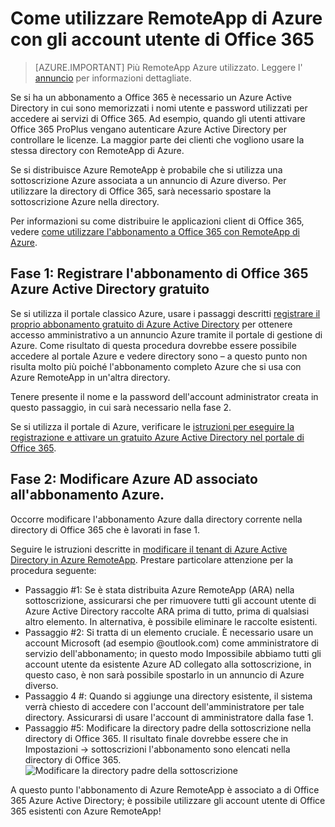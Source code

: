 
<properties 
    pageTitle="Come utilizzare RemoteApp di Azure con gli account utente di Office 365 | Microsoft Azure"
    description="Informazioni su come utilizzare RemoteApp di Azure con gli account utente di Office 365"
    services="remoteapp"
    documentationCenter="" 
    authors="piotrci" 
    manager="mbaldwin" />

<tags 
    ms.service="remoteapp" 
    ms.workload="compute" 
    ms.tgt_pltfrm="na" 
    ms.devlang="na" 
    ms.topic="article" 
    ms.date="08/15/2016" 
    ms.author="elizapo" />



# <a name="how-to-use-azure-remoteapp-with-office-365-user-accounts"></a>Come utilizzare RemoteApp di Azure con gli account utente di Office 365

> [AZURE.IMPORTANT]
> Più RemoteApp Azure utilizzato. Leggere l' [annuncio](https://go.microsoft.com/fwlink/?linkid=821148) per informazioni dettagliate.

Se si ha un abbonamento a Office 365 è necessario un Azure Active Directory in cui sono memorizzati i nomi utente e password utilizzati per accedere ai servizi di Office 365. Ad esempio, quando gli utenti attivare Office 365 ProPlus vengano autenticare Azure Active Directory per controllare le licenze. La maggior parte dei clienti che vogliono usare la stessa directory con RemoteApp di Azure.

Se si distribuisce Azure RemoteApp è probabile che si utilizza una sottoscrizione Azure associata a un annuncio di Azure diverso. Per utilizzare la directory di Office 365, sarà necessario spostare la sottoscrizione Azure nella directory.

Per informazioni su come distribuire le applicazioni client di Office 365, vedere [come utilizzare l'abbonamento a Office 365 con RemoteApp di Azure](remoteapp-officesubscription.md).
 
## <a name="phase-1-register-your-free-office-365-azure-active-directory-subscription"></a>Fase 1: Registrare l'abbonamento di Office 365 Azure Active Directory gratuito
Se si utilizza il portale classico Azure, usare i passaggi descritti [registrare il proprio abbonamento gratuito di Azure Active Directory](https://technet.microsoft.com/library/dn832618.aspx) per ottenere accesso amministrativo a un annuncio Azure tramite il portale di gestione di Azure. Come risultato di questa procedura dovrebbe essere possibile accedere al portale Azure e vedere directory sono – a questo punto non risulta molto più poiché l'abbonamento completo Azure che si usa con Azure RemoteApp in un'altra directory.

Tenere presente il nome e la password dell'account administrator creata in questo passaggio, in cui sarà necessario nella fase 2.

Se si utilizza il portale di Azure, verificare le [istruzioni per eseguire la registrazione e attivare un gratuito Azure Active Directory nel portale di Office 365](http://azureblogger.com/2016/01/how-to-register-and-activate-a-free-azure-active-directory-using-office-365-portal/).

## <a name="phase-2-change-the-azure-ad-associated-with-your-azure-subscription"></a>Fase 2: Modificare Azure AD associato all'abbonamento Azure.
Occorre modificare l'abbonamento Azure dalla directory corrente nella directory di Office 365 che è lavorati in fase 1.

Seguire le istruzioni descritte in [modificare il tenant di Azure Active Directory in Azure RemoteApp](remoteapp-changetenant.md). Prestare particolare attenzione per la procedura seguente:

- Passaggio #1: Se è stata distribuita Azure RemoteApp (ARA) nella sottoscrizione, assicurarsi che per rimuovere tutti gli account utente di Azure Active Directory raccolte ARA prima di tutto, prima di qualsiasi altro elemento. In alternativa, è possibile eliminare le raccolte esistenti.
- Passaggio #2: Si tratta di un elemento cruciale. È necessario usare un account Microsoft (ad esempio @outlook.com) come amministratore di servizio dell'abbonamento; in questo modo Impossibile abbiamo tutti gli account utente da esistente Azure AD collegato alla sottoscrizione, in questo caso, è non sarà possibile spostarlo in un annuncio di Azure diverso.
- Passaggio 4 #: Quando si aggiunge una directory esistente, il sistema verrà chiesto di accedere con l'account dell'amministratore per tale directory. Assicurarsi di usare l'account di amministratore dalla fase 1.
- Passaggio #5: Modificare la directory padre della sottoscrizione nella directory di Office 365. Il risultato finale dovrebbe essere che in Impostazioni -> sottoscrizioni l'abbonamento sono elencati nella directory di Office 365. 
![Modificare la directory padre della sottoscrizione](./media/remoteapp-o365user/settings.png)
 

A questo punto l'abbonamento di Azure RemoteApp è associato a di Office 365 Azure Active Directory; è possibile utilizzare gli account utente di Office 365 esistenti con Azure RemoteApp!




